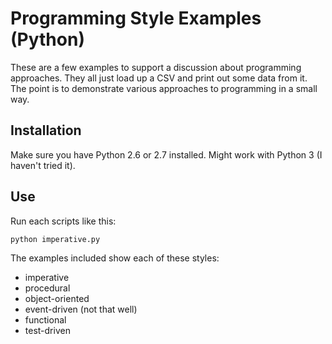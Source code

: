 Programming Style Examples (Python)
===================================

These are a few examples to support a discussion about programming approaches.  They all
just load up a CSV and print out some data from it.  The point is to demonstrate various
approaches to programming in a small way.

Installation
------------

Make sure you have Python 2.6 or 2.7 installed.  Might work with Python 3 (I haven't tried it).

Use
---

Run each scripts like this:
```
python imperative.py
```

The examples included show each of these styles:
* imperative
* procedural
* object-oriented
* event-driven (not that well)
* functional
* test-driven
